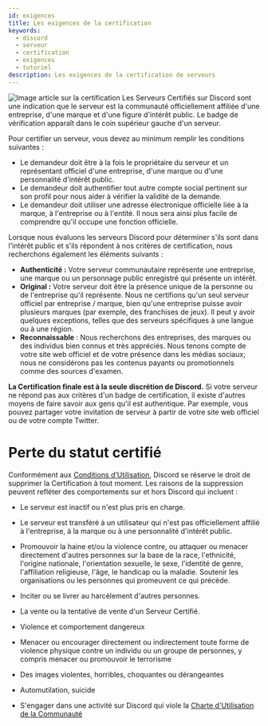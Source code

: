 ```yaml
---
id: exigences
title: Les exigences de la certification
keywords:
  - discord
  - serveur
  - certification
  - exigences
  - tutoriel
description: Les exigences de la certification de serveurs
---
```


![Image article sur la certification](https://support.discord.com/hc/article_attachments/360087906114/Newsletter3.png)
Les Serveurs Certifiés sur Discord sont une indication que le serveur est la communauté officiellement affiliée d'une entreprise, d'une marque et d'une figure d'intérêt public. Le badge de vérification apparaît dans le coin supérieur gauche d'un serveur.

Pour certifier un serveur, vous devez au minimum remplir les conditions suivantes :

-   Le demandeur doit être à la fois le propriétaire du serveur et un représentant officiel d'une entreprise, d'une marque ou d'une personnalité d'intérêt public.
-   Le demandeur doit authentifier tout autre compte social pertinent sur son profil pour nous aider à vérifier la validité de la demande.
-   Le demandeur doit utiliser une adresse électronique officielle liée à la marque, à l'entreprise ou à l'entité. Il nous sera ainsi plus facile de comprendre qu'il occupe une fonction officielle.

Lorsque nous évaluons les serveurs Discord pour déterminer s'ils sont dans l'intérêt public et s'ils répondent à nos critères de certification, nous recherchons également les éléments suivants :

-   **Authenticité :** Votre serveur communautaire représente une entreprise, une marque ou un personnage public enregistré qui présente un intérêt.
-   **Original :** Votre serveur doit être la présence unique de la personne ou de l'entreprise qu'il représente. Nous ne certifions qu'un seul serveur officiel par entreprise / marque, bien qu'une entreprise puisse avoir plusieurs marques (par exemple, des franchises de jeux). Il peut y avoir quelques exceptions, telles que des serveurs spécifiques à une langue ou à une région.
-   **Reconnaissable** : Nous recherchons des entreprises, des marques ou des individus bien connus et très appréciés. Nous tenons compte de votre site web officiel et de votre présence dans les médias sociaux; nous ne considérons pas les contenus payants ou promotionnels comme des sources d'examen.

**La Certification finale est à la seule discrétion de Discord.** Si votre serveur ne répond pas aux critères d'un badge de certification, il existe d'autres moyens de faire savoir aux gens qu'il est authentique. Par exemple, vous pouvez partager votre invitation de serveur à partir de votre site web officiel ou de votre compte Twitter.

# **Perte du statut certifié**

Conformément aux [Conditions d’Utilisation](https://discordapp.com/terms), Discord se réserve le droit de supprimer la Certification à tout moment. Les raisons de la suppression peuvent refléter des comportements sur et hors Discord qui incluent :

-   Le serveur est inactif ou n'est plus pris en charge.
-   Le serveur est transféré à un utilisateur qui n'est pas officiellement affilié à l'entreprise, à la marque ou à une personnalité d'intérêt public.
-   Promouvoir la haine et/ou la violence contre, ou attaquer ou menacer directement d'autres personnes sur la base de la race, l'ethnicité, l'origine nationale, l'orientation sexuelle, le sexe, l'identité de genre, l'affiliation religieuse, l'âge, le handicap ou la maladie. Soutenir les organisations ou les personnes qui promeuvent ce qui précède.
-   Inciter ou se livrer au harcèlement d'autres personnes.
-   La vente ou la tentative de vente d'un Serveur Certifié.
-   Violence et comportement dangereux

-   Menacer ou encourager directement ou indirectement toute forme de violence physique contre un individu ou un groupe de personnes, y compris menacer ou promouvoir le terrorisme
-   Des images violentes, horribles, choquantes ou dérangeantes
-   Automutilation, suicide

-   S'engager dans une activité sur Discord qui viole la [Charte d'Utilisation de la Communauté](https://discordapp.com/guidelines)
